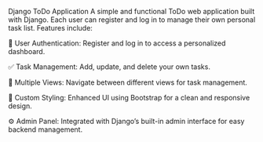  Django ToDo Application
A simple and functional ToDo web application built with Django. Each user can register and log in to manage their own personal task list. Features include:

🔐 User Authentication: Register and log in to access a personalized dashboard.

✅ Task Management: Add, update, and delete your own tasks.

🧭 Multiple Views: Navigate between different views for task management.

🎨 Custom Styling: Enhanced UI using Bootstrap for a clean and responsive design.

⚙️ Admin Panel: Integrated with Django’s built-in admin interface for easy backend management.
